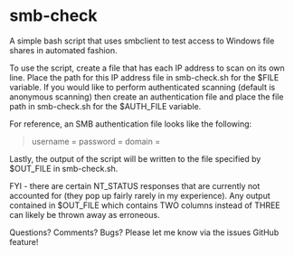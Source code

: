 # smb-check
A simple bash script that uses smbclient to test access to Windows file shares in automated fashion.

To use the script, create a file that has each IP address to scan on its own line. Place the path for this IP address file in smb-check.sh for the $FILE variable. If you would like to perform authenticated scanning (default is anonymous scanning) then create an authentication file and place the file path in smb-check.sh for the $AUTH_FILE variable.

For reference, an SMB authentication file looks like the following:

> username = <USER>
> password = <PASSWORD>
> domain   = <DOMAIN>

Lastly, the output of the script will be written to the file specified by $OUT_FILE in smb-check.sh.

FYI - there are certain NT_STATUS responses that are currently not accounted for (they pop up fairly rarely in my experience). Any output contained in $OUT_FILE which contains TWO columns instead of THREE can likely be thrown away as erroneous.

Questions? Comments? Bugs? Please let me know via the issues GitHub feature!
